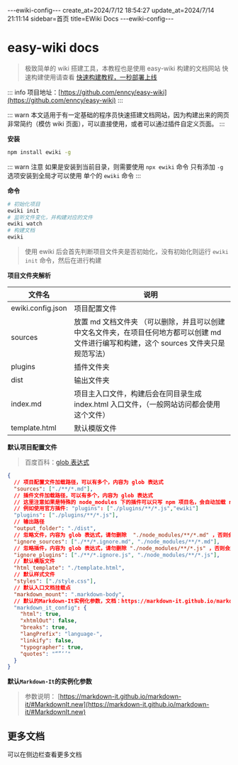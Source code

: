 ---ewiki-config---
create_at=2024/7/12 18:54:27
update_at=2024/7/14 21:11:14
sidebar=首页
title=EWiki Docs
---ewiki-config---


# easy-wiki docs

> 极致简单的 wiki 搭建工具，本教程也是使用 easy-wiki 构建的文档网站
> 快速构建使用请查看 [快速构建教程，一秒部署上线](https://enncy.github.io/easy-wiki//dist/1_%E5%BF%AB%E9%80%9F%E6%9E%84%E5%BB%BA.html)

::: info
项目地址：[https://github.com/enncy/easy-wiki](https://github.com/enncy/easy-wiki)
:::

::: warn
本文适用于有一定基础的程序员快速搭建文档网站，因为构建出来的网页非常简约（模仿 wiki 页面），可以直接使用，或者可以通过插件自定义页面。
:::

**安装**

```sh
npm install ewiki -g
```

::: warn 注意
如果是安装到当前目录，则需要使用 `npx ewiki` 命令
只有添加 `-g` 选项安装到全局才可以使用 单个的 `ewiki` 命令
:::

**命令**

```sh
# 初始化项目
ewiki init
# 监听文件变化，并构建对应的文件
ewiki watch
# 构建文档
ewiki
```

> 使用 ewiki 后会首先判断项目文件夹是否初始化，没有初始化则运行 `ewiki init` 命令，然后在进行构建

**项目文件夹解析**

| 文件名            | 说明                                                                                                                                       |
| ----------------- | ------------------------------------------------------------------------------------------------------------------------------------------ |
| ewiki.config.json | 项目配置文件                                                                                                                               |
| sources           | 放置 md 文档文件夹 （可以删除，并且可以创建中文名文件夹，在项目任何地方都可以创建 md 文件进行编写和构建，这个 sources 文件夹只是规范写法） |
| plugins           | 插件文件夹                                                                                                                                 |
| dist              | 输出文件夹                                                                                                                                 |
| index.md          | 项目主入口文件，构建后会在同目录生成 index.html 入口文件，（一般网站访问都会使用这个文件）                                                 |
| template.html     | 默认模版文件                                                                                                                               |

**默认项目配置文件**

> 百度百科：[glob 表达式](<https://en.wikipedia.org/wiki/Glob_(programming)>)

```json
{
  // 项目配置文件加载路径，可以有多个，内容为 glob 表达式
  "sources": ["./**/*.md"],
  // 插件文件加载路径，可以有多个，内容为 glob 表达式
  // 这里注意如果是特殊的 node_modules 下的插件可以只写 npm 项目名，会自动加载 node_modules/ewiki/plugins 下的插件，优先级比 ignore_plugins 高
  // 例如使用官方插件: "plugins": ["./plugins/**/*.js","ewiki"]
  "plugins": ["./plugins/**/*.js"],
  // 输出路径
  "output_folder": "./dist",
  // 忽略文件，内容为 glob 表达式，请勿删除  "./node_modules/**/*.md" ，否则会加载  node_modules 下的 md 文件
  "ignore_sources": ["./**/*.ignore.md", "./node_modules/**/*.md"],
  // 忽略插件，内容为 glob 表达式，请勿删除 "./node_modules/**/*.js" ，否则会加载  node_modules 下的 js 文件
  "ignore_plugins": ["./**/*.ignore.js", "./node_modules/**/*.js"],
  // 默认模版文件
  "html_template": "./template.html",
  // 默认样式文件
  "styles": ["./style.css"],
  // 默认入口文档挂载点
  "markdown_mount": ".markdown-body",
  // 默认的Markdown-It实例化参数，文档：https://markdown-it.github.io/markdown-it/#MarkdownIt.new
  "markdown_it_config": {
    "html": true,
    "xhtmlOut": false,
    "breaks": true,
    "langPrefix": "language-",
    "linkify": false,
    "typographer": true,
    "quotes": "“”‘’"
  }
}
```

**默认`Markdown-It`的实例化参数**

> 参数说明： [https://markdown-it.github.io/markdown-it/#MarkdownIt.new](https://markdown-it.github.io/markdown-it/#MarkdownIt.new)

## 更多文档

可以在侧边栏查看更多文档
